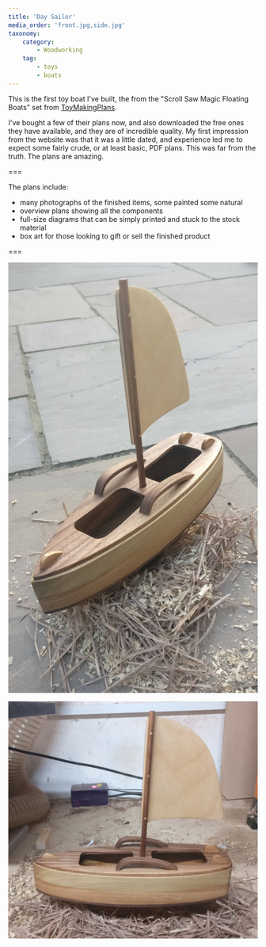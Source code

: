 ```yaml
---
title: 'Day Sailor'
media_order: 'front.jpg,side.jpg'
taxonomy:
    category:
        - Woodworking
    tag:
        - toys
        - boats
---
```


This is the first toy boat I've built, the from the "Scroll Saw Magic Floating Boats" set from [ToyMakingPlans](https://www.toymakingplans.com/website/PlanSets/scrollsawmagic-floating-boats.html).

I've bought a few of their plans now, and also downloaded the free ones they have available, and they are of
incredible quality. My first impression from the website was that it was a little dated, and experience led
me to expect some fairly crude, or at least basic, PDF plans. This was far from the truth. The plans are amazing.

===

The plans include:

* many photographs of the finished items, some painted some natural
* overview plans showing all the components
* full-size diagrams that can be simply printed and stuck to the stock material
* box art for those looking to gift or sell the finished product

===

![front](front.jpg?cropResize=800,800)

![side](side.jpg?cropResize=800,800)

